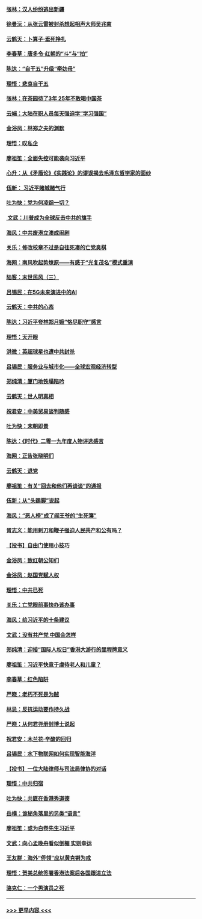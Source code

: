 #### [张林：汉人纷纷逃出新疆](../pages/nsc993/n11743530.md?t=12250922) 
#### [徐曼沅：从张云雷被封杀想起相声大师吴兆南](../pages/nsc993/n11741816.md?t=12250922) 
#### [云鹤天：卜算子‧垂死挣扎](../pages/nsc993/n11739956.md?t=12250922) 
#### [李春草：唐多令‧红朝的“斗”与“拍”](../pages/nsc993/n11739830.md?t=12250922) 
#### [陈达：“自干五”升级“牵妨母”](../pages/nsc993/n11739724.md?t=12250922) 
#### [理悟：悲哀自干五](../pages/nsc993/n11739547.md?t=12250922) 
#### [张林：在茶园待了3年 25年不敢喝中国茶](../pages/nsc993/n11739240.md?t=12250922) 
#### [云端：大陆在职人员每天强迫学“学习强国”](../pages/nsc993/n11738735.md?t=12250922) 
#### [金浴凤：林郑之夫的渊默](../pages/nsc993/n11737735.md?t=12250922) 
#### [理悟：叹私企](../pages/nsc993/n11737715.md?t=12250922) 
#### [廖祖笙：全面失控可能袭向习近平](../pages/nsc993/n11737704.md?t=12250922) 
#### [心升：从《矛盾论》《实践论》的谬误揭去毛泽东哲学家的面纱](../pages/nsc993/n11736962.md?t=12250922) 
#### [伍新： 习近平赌城赌气行](../pages/nsc993/n11736929.md?t=12250922) 
#### [吐为快：党为何凌蹈一切？](../pages/nsc993/n11736915.md?t=12250922) 
#### [ 文武：川普成为全球反击中共的旗手](../pages/nsc993/n11736882.md?t=12250922) 
#### [海风：中共废港立澳成闹剧](../pages/nsc993/n11735857.md?t=12250922) 
#### [关乐：修改校章不过是自往死凑的亡党臭棋](../pages/nsc993/n11735097.md?t=12250922) 
#### [海网：南风吹起势燎原——有感于“光复茂名”模式重演](../pages/nsc993/n11732308.md?t=12250922) 
#### [陆客：末世民风（三）](../pages/nsc993/n11732211.md?t=12250922) 
#### [吕锡民：在5G未来演进中的AI](../pages/nsc993/n11730010.md?t=12250922) 
#### [云鹤天：中共的心态](../pages/nsc993/n11729906.md?t=12250922) 
#### [陈达：习近平夸林郑月娥“恪尽职守”感言](../pages/nsc993/n11729881.md?t=12250922) 
#### [理悟：天开眼](../pages/nsc993/n11729699.md?t=12250922) 
#### [洪微：英超球星也遭中共封杀](../pages/nsc993/n11727243.md?t=12250922) 
#### [吕锡民：服务业与城市化——全球宏观经济转型](../pages/nsc993/n11725845.md?t=12250922) 
#### [郑纯清：厦门地铁塌陷吟](../pages/nsc993/n11725813.md?t=12250922) 
#### [云鹤天：世人明真相](../pages/nsc993/n11725621.md?t=12250922) 
#### [祝君安：中美贸易谈判随感](../pages/nsc993/n11725609.md?t=12250922) 
#### [吐为快：末朝即景](../pages/nsc993/n11723365.md?t=12250922) 
#### [陈达：《时代》二零一九年度人物评选感言](../pages/nsc993/n11723337.md?t=12250922) 
#### [海网：正告张晓明们](../pages/nsc993/n11723228.md?t=12250922) 
#### [云鹤天：退党](../pages/nsc993/n11723056.md?t=12250922) 
#### [廖祖笙：有关“回去和他们再谈谈”的通报](../pages/nsc993/n11722442.md?t=12250922) 
#### [伍新：从“头踢脚”说起](../pages/nsc993/n11722429.md?t=12250922) 
#### [海风：“恶人榜”成了阎王爷的“生死簿”](../pages/nsc993/n11722272.md?t=12250922) 
#### [胥志义：能用剌刀和鞭子强迫人民共产和公有吗？](../pages/nsc993/n11720569.md?t=12250922) 
#### [【投书】自由门使用小技巧](../pages/nsc993/n11720180.md?t=12250922) 
#### [金浴凤：致红朝公知们](../pages/nsc993/n11720563.md?t=12250922) 
#### [金浴凤：赵国党赋人权](../pages/nsc993/n11720533.md?t=12250922) 
#### [理悟：中共已死](../pages/nsc993/n11720233.md?t=12250922) 
#### [关乐：亡党眼前事快办该办事](../pages/nsc993/n11719160.md?t=12250922) 
#### [海风：给习近平的十条建议](../pages/nsc993/n11717616.md?t=12250922) 
#### [文武：没有共产党 中国会怎样](../pages/nsc993/n11717584.md?t=12250922) 
#### [郑纯清：迎接“国际人权日”香港大游行的里程牌意义](../pages/nsc993/n11717417.md?t=12250922) 
#### [廖祖笙：习近平快意于虐待老人和儿童？](../pages/nsc993/n11715313.md?t=12250922) 
#### [李春草：红色陷阱](../pages/nsc993/n11715029.md?t=12250922) 
#### [严晓：老朽不死是为贼](../pages/nsc993/n11712910.md?t=12250922) 
#### [林忌：反抗运动要作持久战](../pages/nsc993/n11712623.md?t=12250922) 
#### [严晓：从何君尧册封博士说起](../pages/nsc993/n11712465.md?t=12250922) 
#### [祝君安：木兰花·辛酸的回归](../pages/nsc993/n11712381.md?t=12250922) 
#### [吕锡民：水下物联网如何实现智能海洋](../pages/nsc993/n11711158.md?t=12250922) 
#### [【投书】一位大陆律师与司法局律协的对话](../pages/nsc993/n11709675.md?t=12250922) 
#### [理悟：中共归宿](../pages/nsc993/n11710059.md?t=12250922) 
#### [吐为快：共匪在香港秀道德](../pages/nsc993/n11709979.md?t=12250922) 
#### [岳横：诡秘角落里的另类“语言”](../pages/nsc993/n11709792.md?t=12250922) 
#### [廖祖笙：或为白卷先生习近平](../pages/nsc993/n11708330.md?t=12250922) 
#### [文武：向心孟晚舟看似倒楣 实则幸运](../pages/nsc993/n11708236.md?t=12250922) 
#### [王友群：海外“侨领”应以黄克锵为戒](../pages/nsc993/n11706176.md?t=12250922) 
#### [理悟：贺美总统签署香港法案后各国跟进立法](../pages/nsc993/n11706853.md?t=12250922) 
#### [骆克仁：一个男演员之死](../pages/nsc993/n11706677.md?t=12250922) 

----
#### [ >>> 更早内容 <<< ](../indexes/nsc993-earlier.md)
